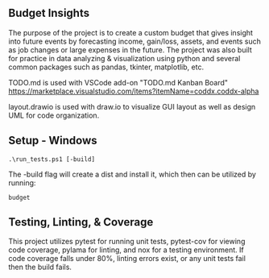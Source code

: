 ## Budget Insights
The purpose of the project is to create a custom budget that gives insight into future events by forecasting income, gain/loss, assets, and events such as job changes or large expenses in the future.
The project was also built for practice in data analyzing & visualization using python and several common packages such as pandas, tkinter, matplotlib, etc.

TODO.md is used with VSCode add-on "TODO.md Kanban Board"
    https://marketplace.visualstudio.com/items?itemName=coddx.coddx-alpha

layout.drawio is used with draw.io to visualize GUI layout as well as design UML for code organization.

## Setup - Windows
```
.\run_tests.ps1 [-build]
```
The -build flag will create a dist and install it, which then can be utilized by running:
```
budget
```
## Testing, Linting, & Coverage
This project utilizes pytest for running unit tests, pytest-cov for viewing code coverage, pylama for linting, and nox for a testing environment. If code coverage falls under 80%, linting errors exist, or any unit tests fail then the build fails.